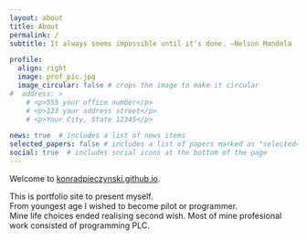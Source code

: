```yaml
---
layout: about
title: About
permalink: /
subtitle: It always seems impossible until it's done. —Nelson Mandela

profile:
  align: right
  image: prof_pic.jpg
  image_circular: false # crops the image to make it circular
#  address: >
    # <p>555 your office number</p>
    # <p>123 your address street</p>
    # <p>Your City, State 12345</p>

news: true  # includes a list of news items
selected_papers: false # includes a list of papers marked as "selected={true}"
social: true  # includes social icons at the bottom of the page
---
```


Welcome to <a href="https://konradpieczynski.github.io">konradpieczynski.github.io</a>.  
  
This is portfolio site to present myself.  
From youngest age I wished to become pilot or programmer.  
Mine life choices ended realising second wish.
Most of mine profesional work consisted of programming PLC.
